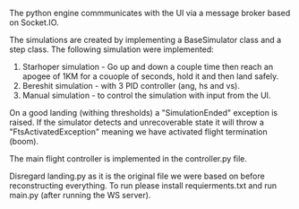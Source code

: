 The python engine commmunicates with the UI via a message broker based on Socket.IO.

The simulations are created by implementing a BaseSimulator class and a step class.
The following simulation were implemented:
1. Starhoper simulation - Go up and down a couple time then reach an apogee of 1KM for a couople of seconds, hold it and then land safely.
2. Bereshit simulation - with 3 PID controller (ang, hs and vs). 
3. Manual simulation - to control the simulation with input from the UI.

On a good landing (withing thresholds) a "SimulationEnded" exception is raised. If the simulator detects and unrecoverable state it will throw a "FtsActivatedException" meaning we have activated flight termination (boom).

The main flight controller is implemented in the controller.py file.

Disregard landing.py as it is the original file we were based on before reconstructing everything.
To run please install requierments.txt and run main.py (after running the WS server).
